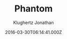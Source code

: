 ---
title: Phantom
github: https://github.com/klugjo/hexo-theme-phantom
demo: https://www.codeblocq.com/assets/projects/hexo-theme-phantom/
author: Klughertz Jonathan
ssg:
  - Hexo
cms:
  - Markdown
date: 2016-03-30T06:14:41.000Z
description: Hexo implementation of Phantom (https://html5up.net/phantom)
draft: true
publish_date: '2016-03-30T06:14:41Z'
update_date: '2018-11-27T10:26:19Z'
github_star: 229
github_fork: 60
---